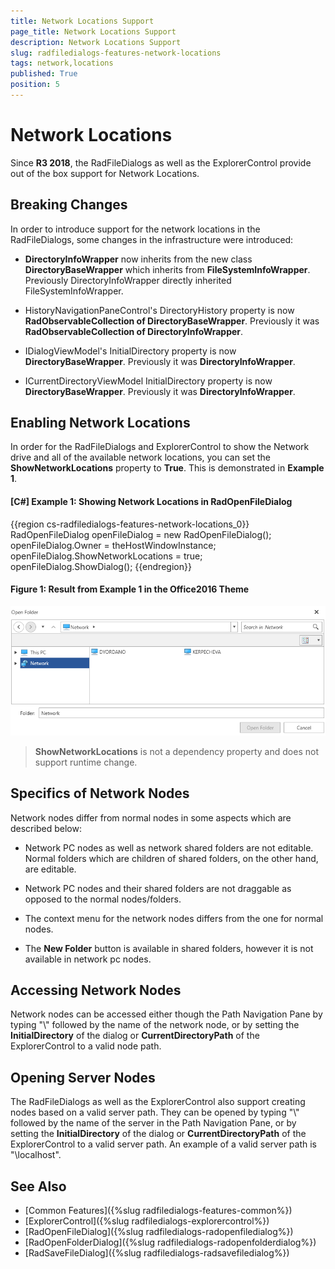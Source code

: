```yaml
---
title: Network Locations Support
page_title: Network Locations Support
description: Network Locations Support
slug: radfiledialogs-features-network-locations
tags: network,locations
published: True
position: 5
---
```


# Network Locations

Since **R3 2018**, the RadFileDialogs as well as the ExplorerControl provide out of the box support for Network Locations.

## Breaking Changes
 
In order to introduce support for the network locations in the RadFileDialogs, some changes in the infrastructure were introduced:

* **DirectoryInfoWrapper** now inherits from the new class **DirectoryBaseWrapper** which inherits from **FileSystemInfoWrapper**. Previously DirectoryInfoWrapper directly inherited FileSystemInfoWrapper.

* HistoryNavigationPaneControl's DirectoryHistory property is now **RadObservableCollection of DirectoryBaseWrapper**. Previously it was **RadObservableCollection of DirectoryInfoWrapper**.

* IDialogViewModel's InitialDirectory property is now **DirectoryBaseWrapper**. Previously it was **DirectoryInfoWrapper**.

* ICurrentDirectoryViewModel InitialDirectory property is now **DirectoryBaseWrapper**. Previously it was **DirectoryInfoWrapper**.

## Enabling Network Locations

In order for the RadFileDialogs and ExplorerControl to show the Network drive and all of the available network locations, you can set the **ShowNetworkLocations** property to **True**. This is demonstrated in **Example 1**.

#### [C#] Example 1: Showing Network Locations in RadOpenFileDialog  
{{region cs-radfiledialogs-features-network-locations_0}} 
    RadOpenFileDialog openFileDialog = new RadOpenFileDialog(); 
    openFileDialog.Owner = theHostWindowInstance; 
    openFileDialog.ShowNetworkLocations = true;  
    openFileDialog.ShowDialog();
{{endregion}}

#### __Figure 1: Result from Example 1 in the Office2016 Theme__
![RadOpenFileDialog Network Locations](images/FileDialogs_NetworkLocations.png)

> **ShowNetworkLocations** is not a dependency property and does not support runtime change.

## Specifics of Network Nodes

Network nodes differ from normal nodes in some aspects which are described below:

* Network PC nodes as well as network shared folders are not editable. Normal folders which are children of shared folders, on the other hand, are editable.

* Network PC nodes and their shared folders are not draggable as opposed to the normal nodes/folders.

* The context menu for the network nodes differs from the one for normal nodes. 

* The **New Folder** button is available in shared folders, however it is not available in network pc nodes.

## Accessing Network Nodes 

Network nodes can be accessed either though the Path Navigation Pane by typing "\\" followed by the name of the network node, or by setting the **InitialDirectory** of the dialog or **CurrentDirectoryPath** of the ExplorerControl to a valid node path.  

## Opening Server Nodes

The RadFileDialogs as well as the ExplorerControl also support creating nodes based on a valid server path. They can be opened by typing "\\" followed by the name of the server in the Path Navigation Pane, or by setting the **InitialDirectory** of the dialog or **CurrentDirectoryPath** of the ExplorerControl to a valid server path. An example of a valid server path is "\\localhost". 

## See Also

* [Common Features]({%slug radfiledialogs-features-common%})
* [ExplorerControl]({%slug radfiledialogs-explorercontrol%})
* [RadOpenFileDialog]({%slug radfiledialogs-radopenfiledialog%})
* [RadOpenFolderDialog]({%slug radfiledialogs-radopenfolderdialog%})
* [RadSaveFileDialog]({%slug radfiledialogs-radsavefiledialog%})